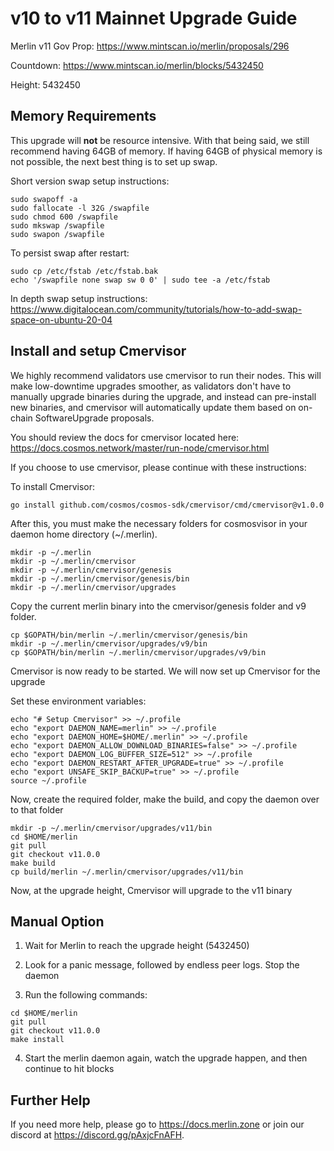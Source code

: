 # v10 to v11 Mainnet Upgrade Guide

Merlin v11 Gov Prop: <https://www.mintscan.io/merlin/proposals/296>

Countdown: <https://www.mintscan.io/merlin/blocks/5432450>

Height: 5432450

## Memory Requirements

This upgrade will **not** be resource intensive. With that being said, we still recommend having 64GB of memory. If having 64GB of physical memory is not possible, the next best thing is to set up swap.

Short version swap setup instructions:

``` {.sh}
sudo swapoff -a
sudo fallocate -l 32G /swapfile
sudo chmod 600 /swapfile
sudo mkswap /swapfile
sudo swapon /swapfile
```

To persist swap after restart:

``` {.sh}
sudo cp /etc/fstab /etc/fstab.bak
echo '/swapfile none swap sw 0 0' | sudo tee -a /etc/fstab
```

In depth swap setup instructions:
<https://www.digitalocean.com/community/tutorials/how-to-add-swap-space-on-ubuntu-20-04>

## Install and setup Cmervisor

We highly recommend validators use cmervisor to run their nodes. This
will make low-downtime upgrades smoother, as validators don't have to
manually upgrade binaries during the upgrade, and instead can
pre-install new binaries, and cmervisor will automatically update them
based on on-chain SoftwareUpgrade proposals.

You should review the docs for cmervisor located here:
<https://docs.cosmos.network/master/run-node/cmervisor.html>

If you choose to use cmervisor, please continue with these
instructions:

To install Cmervisor:

``` {.sh}
go install github.com/cosmos/cosmos-sdk/cmervisor/cmd/cmervisor@v1.0.0
```

After this, you must make the necessary folders for cosmosvisor in your
daemon home directory (\~/.merlin).

``` {.sh}
mkdir -p ~/.merlin
mkdir -p ~/.merlin/cmervisor
mkdir -p ~/.merlin/cmervisor/genesis
mkdir -p ~/.merlin/cmervisor/genesis/bin
mkdir -p ~/.merlin/cmervisor/upgrades
```

Copy the current merlin binary into the
cmervisor/genesis folder and v9 folder.

```{.sh}
cp $GOPATH/bin/merlin ~/.merlin/cmervisor/genesis/bin
mkdir -p ~/.merlin/cmervisor/upgrades/v9/bin
cp $GOPATH/bin/merlin ~/.merlin/cmervisor/upgrades/v9/bin
```

Cmervisor is now ready to be started. We will now set up Cmervisor for the upgrade

Set these environment variables:

```{.sh}
echo "# Setup Cmervisor" >> ~/.profile
echo "export DAEMON_NAME=merlin" >> ~/.profile
echo "export DAEMON_HOME=$HOME/.merlin" >> ~/.profile
echo "export DAEMON_ALLOW_DOWNLOAD_BINARIES=false" >> ~/.profile
echo "export DAEMON_LOG_BUFFER_SIZE=512" >> ~/.profile
echo "export DAEMON_RESTART_AFTER_UPGRADE=true" >> ~/.profile
echo "export UNSAFE_SKIP_BACKUP=true" >> ~/.profile
source ~/.profile
```

Now, create the required folder, make the build, and copy the daemon over to that folder

```{.sh}
mkdir -p ~/.merlin/cmervisor/upgrades/v11/bin
cd $HOME/merlin
git pull
git checkout v11.0.0
make build
cp build/merlin ~/.merlin/cmervisor/upgrades/v11/bin
```

Now, at the upgrade height, Cmervisor will upgrade to the v11 binary

## Manual Option

1. Wait for Merlin to reach the upgrade height (5432450)

2. Look for a panic message, followed by endless peer logs. Stop the daemon

3. Run the following commands:

```{.sh}
cd $HOME/merlin
git pull
git checkout v11.0.0
make install
```

4. Start the merlin daemon again, watch the upgrade happen, and then continue to hit blocks

## Further Help

If you need more help, please go to <https://docs.merlin.zone> or join
our discord at <https://discord.gg/pAxjcFnAFH>.

